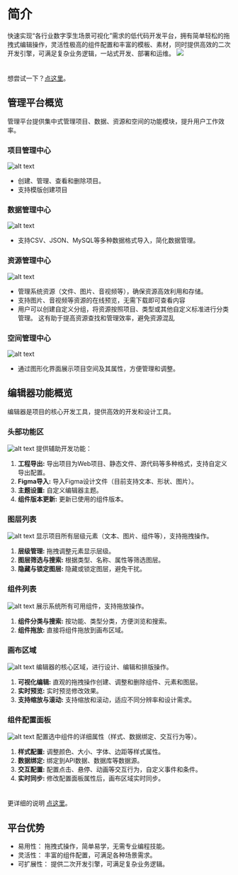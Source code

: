 # 简介

快速实现“各行业数字孪生场景可视化”需求的低代码开发平台，拥有简单轻松的拖拽式编辑操作，灵活性极高的组件配置和丰富的模板、素材，同时提供高效的二次开发引擎，可满足复杂业务逻辑，一站式开发、部署和运维。
<img src="/public/640.gif" />
<div class="tip custom-block" style="padding-top: 8px">

想尝试一下？[点这里](https://bi.xtspace.cn)。

</div>

## 管理平台概览

管理平台提供集中式管理项目、数据、资源和空间的功能模块，提升用户工作效率。
### 项目管理中心

![alt text](image.png)
* 创建、管理、查看和删除项目。
* 支持模版创建项目

### 数据管理中心

![alt text](image-1.png)
* 支持CSV、JSON、MySQL等多种数据格式导入，简化数据管理。

### 资源管理中心

![alt text](image-2.png)
* 管理系统资源（文件、图片、音视频等），确保资源高效利用和存储。
* 支持图片、音视频等资源的在线预览，无需下载即可查看内容
* 用户可以创建自定义分组，将资源按照项目、类型或其他自定义标准进行分类管理。 这有助于提高资源查找和管理效率，避免资源混乱

### 空间管理中心

![alt text](image-3.png)
* 通过图形化界面展示项目空间及其属性，方便管理和调整。


## 编辑器功能概览

编辑器是项目的核心开发工具，提供高效的开发和设计工具。

### 头部功能区
![alt text](image-4.png)
提供辅助开发功能：

1. **工程导出:**  导出项目为Web项目、静态文件、源代码等多种格式，支持自定义导出配置。
2. **Figma导入:**  导入Figma设计文件（目前支持文本、形状、图片）。
3. **主题设置:**  自定义编辑器主题。
4. **组件版本更新:**  更新已使用的组件版本。

### 图层列表

![alt text](image-5.png)
显示项目所有层级元素（文本、图片、组件等），支持拖拽操作。

1. **层级管理:** 拖拽调整元素显示层级。
2. **图层筛选与搜索:**  根据类型、名称、属性等筛选图层。
3. **隐藏与锁定图层:**  隐藏或锁定图层，避免干扰。

### 组件列表
![alt text](image-6.png)
展示系统所有可用组件，支持拖放操作。

1. **组件分类与搜索:**  按功能、类型分类，方便浏览和搜索。
2. **组件拖放:**  直接将组件拖放到画布区域。

### 画布区域
![alt text](image-7.png)
编辑器的核心区域，进行设计、编辑和排版操作。

1. **可视化编辑:**  直观的拖拽操作创建、调整和删除组件、元素和图层。
2. **实时预览:**  实时预览修改效果。
3. **支持缩放与滚动:**  支持缩放和滚动，适应不同分辨率和设计需求。

### 组件配置面板
![alt text](image-8.png)
配置选中组件的详细属性（样式、数据绑定、交互行为等）。

1. **样式配置:**  调整颜色、大小、字体、边距等样式属性。
2. **数据绑定:**  绑定到API数据、数据库等数据源。
3. **交互配置:**  配置点击、悬停、动画等交互行为，自定义事件和条件。
4. **实时同步:**  修改配置面板属性后，画布区域实时同步。


<div class="tip custom-block" style="padding-top: 8px">

更详细的说明 [点这里](https://xtspace.yuque.com/fyho0s/manual)。

</div>




## 平台优势
- 易用性： 拖拽式操作，简单易学，无需专业编程技能。
- 灵活性： 丰富的组件配置，可满足各种场景需求。
- 可扩展性： 提供二次开发引擎，可满足复杂业务逻辑。
